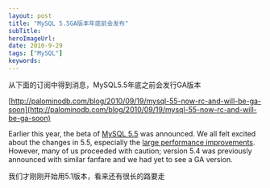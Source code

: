 ```yaml
---
layout: post 
title: "MySQL 5.5GA版本年底前会发布"
subTitle: 
heroImageUrl: 
date: 2010-9-29
tags: ["MySQL"]
keywords: 
---
```


从下面的订阅中得到消息，MySQL5.5年底之前会发行GA版本

[http://palominodb.com/blog/2010/09/19/mysql-55-now-rc-and-will-be-ga-soon](http://palominodb.com/blog/2010/09/19/mysql-55-now-rc-and-will-be-ga-soon)

[](http://palominodb.com/blog/2010/09/19/mysql-55-now-rc-and-will-be-ga-soon)Earlier this year, the beta of [MySQL 5.5](http://dev.mysql.com/tech-resources/articles/introduction-to-mysql-55.html) was announced.  We all felt excited about the changes in 5.5, especially the [large performance improvements](http://blog.zawodny.com/2010/04/14/mysql-5-5-4-is-very-exicting/).  However, many of us proceeded with caution; version 5.4 was previously announced with similar fanfare and we had yet to see a GA version.

我们才刚刚开始用5.1版本，看来还有很长的路要走